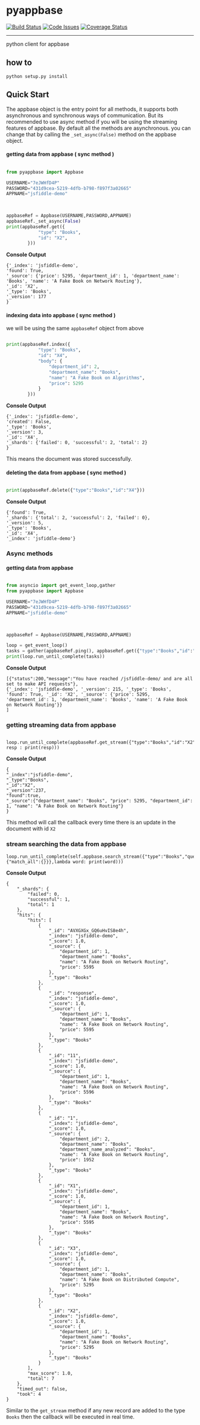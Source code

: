 # pyappbase

[![Build Status](https://travis-ci.org/girishramnani/pyappbase.svg?branch=master)](https://travis-ci.org/girishramnani/pyappbase) [![Code Issues](https://www.quantifiedcode.com/api/v1/project/4b0e4fcebe10488b941d7c6719ad2f7c/badge.svg)](https://www.quantifiedcode.com/app/project/4b0e4fcebe10488b941d7c6719ad2f7c) [![Coverage Status](https://coveralls.io/repos/github/girishramnani/pyappbase/badge.svg?branch=master)](https://coveralls.io/github/girishramnani/pyappbase?branch=master)
<hr/>
python client for appbase

## how to 

```
python setup.py install
```
## Quick Start

The appbase object is the entry point for all methods, it supports both asynchronous and synchronous ways of communication. But its recommended to use async method if you will be using the streaming features of appbase. By default all the methods are asynchronous. you can change that by calling the `_set_async(False)` method on the appbase object.
 

#### getting data from appbase ( sync method ) 

```python

from pyappbase import Appbase

USERNAME="7eJWHfD4P"
PASSWORD="431d9cea-5219-4dfb-b798-f897f3a02665"
APPNAME="jsfiddle-demo"

  
  
appbaseRef = Appbase(USERNAME,PASSWORD,APPNAME)
appbaseRef._set_async(False)
print(appbaseRef.get({
            "type": "Books",
            "id": "X2",
        }))


```

**Console Output**

```
{'_index': 'jsfiddle-demo',
'found': True, 
'_source': {'price': 5295, 'department_id': 1, 'department_name': 'Books', 'name': 'A Fake Book on Network Routing'},
'_id': 'X2', 
'_type': 'Books',
'_version': 177
}
```

#### indexing data into appbase ( sync method )

we will be using the same `appbaseRef` object from above

```python

print(appbaseRef.index({
            "type": "Books",
            "id": "X4",
            "body": {
                "department_id": 2,
                "department_name": "Books",
                "name": "A Fake Book on Algorithms",
                "price": 5295
            }
        }))

```

**Console Output**

```
{'_index': 'jsfiddle-demo',
'created': False,
'_type': 'Books', 
'_version': 3,
'_id': 'X4',
'_shards': {'failed': 0, 'successful': 2, 'total': 2}
}
```
This means the document was stored successfully.

#### deleting the data from appbase ( sync method )

```python

print(appbaseRef.delete({"type":"Books","id":"X4"}))

```

**Console Output**

```
{'found': True, 
'_shards': {'total': 2, 'successful': 2, 'failed': 0}, 
'_version': 5, 
'_type': 'Books',
'_id': 'X4',
'_index': 'jsfiddle-demo'}
```
### Async methods

#### getting data from appbase 

```python

from asyncio import get_event_loop,gather
from pyappbase import Appbase

USERNAME="7eJWHfD4P"
PASSWORD="431d9cea-5219-4dfb-b798-f897f3a02665"
APPNAME="jsfiddle-demo"

  
  
appbaseRef = Appbase(USERNAME,PASSWORD,APPNAME)

loop = get_event_loop()
tasks = gather(appbaseRef.ping(), appbaseRef.get({"type":"Books","id":"X2"}))
print(loop.run_until_complete(tasks))

```

**Console Output**

```
[{"status":200,"message":"You have reached /jsfiddle-demo/ and are all set to make API requests"},
{'_index': 'jsfiddle-demo', '_version': 215, '_type': 'Books', 'found': True, '_id': 'X2', '_source': {'price': 5295, 'department_id': 1, 'department_name': 'Books', 'name': 'A Fake Book on Network Routing'}}
]
```

### getting streaming data from appbase

```

loop.run_until_complete(appbaseRef.get_stream({"type":"Books","id":"X2"},lambda resp : print(resp)))

```

**Console Output**
```
{
"_index":"jsfiddle-demo",
"_type":"Books",
"_id":"X2",
"_version":237,
"found":true,
"_source":{"department_name": "Books", "price": 5295, "department_id": 1, "name": "A Fake Book on Network Routing"}
}

```

This method will call the callback every time there is an update in the document with id `X2`

### stream searching the data from appbase

```
loop.run_until_complete(self.appbase.search_stream({"type":"Books","query": {"match_all":{}}},lambda word: print(word)))

```

**Console Output**

```
{
    "_shards": {
        "failed": 0,
        "successful": 1,
        "total": 1
    },
    "hits": {
        "hits": [
            {
                "_id": "AVXGXGx_GQ6uHvIS8e4h",
                "_index": "jsfiddle-demo",
                "_score": 1.0,
                "_source": {
                    "department_id": 1,
                    "department_name": "Books",
                    "name": "A Fake Book on Network Routing",
                    "price": 5595
                },
                "_type": "Books"
            },
            {
                "_id": "response",
                "_index": "jsfiddle-demo",
                "_score": 1.0,
                "_source": {
                    "department_id": 1,
                    "department_name": "Books",
                    "name": "A Fake Book on Network Routing",
                    "price": 5595
                },
                "_type": "Books"
            },
            {
                "_id": "11",
                "_index": "jsfiddle-demo",
                "_score": 1.0,
                "_source": {
                    "department_id": 1,
                    "department_name": "Books",
                    "name": "A Fake Book on Network Routing",
                    "price": 5596
                },
                "_type": "Books"
            },
            {
                "_id": "1",
                "_index": "jsfiddle-demo",
                "_score": 1.0,
                "_source": {
                    "department_id": 2,
                    "department_name": "Books",
                    "department_name_analyzed": "Books",
                    "name": "A Fake Book on Network Routing",
                    "price": 1952
                },
                "_type": "Books"
            },
            {
                "_id": "X1",
                "_index": "jsfiddle-demo",
                "_score": 1.0,
                "_source": {
                    "department_id": 1,
                    "department_name": "Books",
                    "name": "A Fake Book on Network Routing",
                    "price": 5595
                },
                "_type": "Books"
            },
            {
                "_id": "X3",
                "_index": "jsfiddle-demo",
                "_score": 1.0,
                "_source": {
                    "department_id": 1,
                    "department_name": "Books",
                    "name": "A Fake Book on Distributed Compute",
                    "price": 5295
                },
                "_type": "Books"
            },
            {
                "_id": "X2",
                "_index": "jsfiddle-demo",
                "_score": 1.0,
                "_source": {
                    "department_id": 1,
                    "department_name": "Books",
                    "name": "A Fake Book on Network Routing",
                    "price": 5295
                },
                "_type": "Books"
            }
        ],
        "max_score": 1.0,
        "total": 7
    },
    "timed_out": false,
    "took": 4
}
```

Similar to the `get_stream` method if any new record are added to the type `Books` then the callback will be executed in real time.





